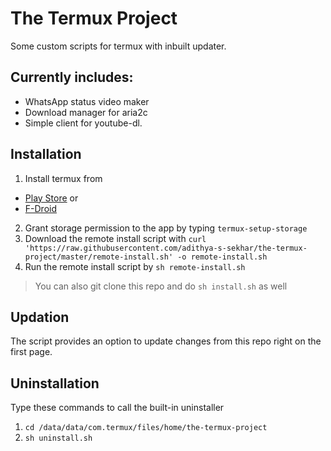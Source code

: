 # The Termux Project

Some custom scripts for termux with inbuilt updater.

## Currently includes:

- WhatsApp status video maker
- Download manager for aria2c
- Simple client for youtube-dl.

## Installation

1. Install termux from
- [Play Store](https://play.google.com/store/apps/details?id=com.termux) or
- [F-Droid](https://f-droid.org/en/packages/com.termux/)
2. Grant storage permission to the app by typing
`termux-setup-storage`
3. Download the remote install script with
`curl 'https://raw.githubusercontent.com/adithya-s-sekhar/the-termux-project/master/remote-install.sh' -o remote-install.sh`
4. Run the remote install script by
`sh remote-install.sh`

> You can also git clone this repo and do
> `sh install.sh` as well

## Updation

The script provides an option to update changes from this repo right on the first page.

## Uninstallation

Type these commands to call the built-in uninstaller
 1. `cd /data/data/com.termux/files/home/the-termux-project`
 2. `sh uninstall.sh`
